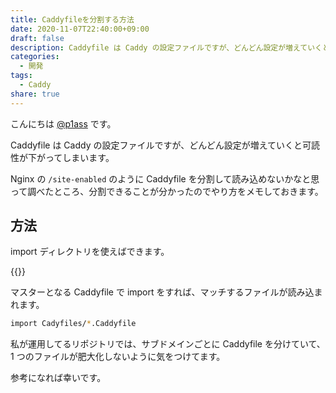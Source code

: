 ```yaml
---
title: Caddyfileを分割する方法
date: 2020-11-07T22:40:00+09:00
draft: false
description: Caddyfile は Caddy の設定ファイルですが、どんどん設定が増えていくと可読性が下がってしまいます。Nginx の `/site-enabled` のように Caddyfile を分割して読み込めないかなと思って調べたところ、分割できることが分かったのでやり方をメモしておきます。
categories:
  - 開発
tags:
  - Caddy
share: true
---
```


こんにちは [@p1ass](https://twitter.com/p1ass) です。

Caddyfile は Caddy の設定ファイルですが、どんどん設定が増えていくと可読性が下がってしまいます。

Nginx の `/site-enabled` のように Caddyfile を分割して読み込めないかなと思って調べたところ、分割できることが分かったのでやり方をメモしておきます。

<!--more-->

## 方法

import ディレクトリを使えばできます。

{{<ex-link url="https://caddyserver.com/docs/caddyfile/directives/import#import" >}}

マスターとなる Caddyfile で import をすれば、マッチするファイルが読み込まれます。

```sh
import Cadyfiles/*.Caddyfile
```

私が運用してるリポジトリでは、サブドメインごとに Caddyfile を分けていて、1 つのファイルが肥大化しないように気をつけてます。

参考になれば幸いです。

